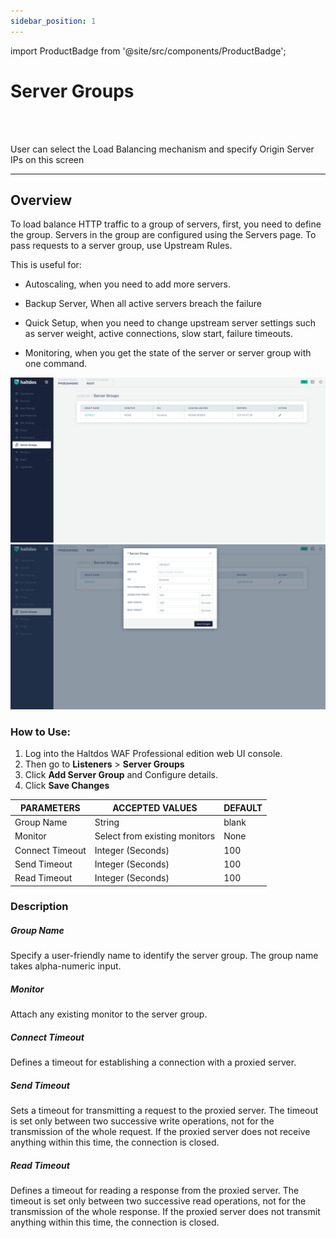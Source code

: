 ```yaml
---
sidebar_position: 1
---
```


import ProductBadge from '@site/src/components/ProductBadge';

# Server Groups

<ProductBadge />
<br />
<br />

User can select the Load Balancing mechanism and specify Origin Server IPs on this screen

---

## Overview

To load balance HTTP traffic to a group of servers, first, you need to define the group. Servers in the group are configured using the Servers page. To pass requests to a server group, use Upstream Rules.

This is useful for:

- Autoscaling, when you need to add more servers.

- Backup Server, When all active servers breach the failure 

- Quick Setup, when you need to change upstream server settings such as server weight, active connections, slow start, failure timeouts.

- Monitoring, when you get the state of the server or server group with one command.

![server_groups](/img/pro-waf/docs/server_group1.png)
![server_groups](/img/pro-waf/docs/server_group2.png)

### How to Use:
1. Log into the Haltdos WAF Professional edition web UI console.
2. Then go to **Listeners** > **Server Groups**
3. Click **Add Server Group** and Configure details.
4. Click **Save Changes**

| PARAMETERS      | ACCEPTED VALUES               | DEFAULT |
|-----------------|-------------------------------|---------|
| Group Name      | String                        | blank   |
| Monitor         | Select from existing monitors | None    |
| Connect Timeout | Integer (Seconds)             | 100     |
| Send Timeout    | Integer (Seconds)             | 100     |
| Read Timeout    | Integer (Seconds)             | 100     |

### Description

##### **Group Name**

Specify a user-friendly name to identify the server group. The group name takes alpha-numeric input.  

##### **Monitor**

Attach any existing monitor to the server group.

##### **Connect Timeout** 

Defines a timeout for establishing a connection with a proxied server.

##### **Send Timeout** 

Sets a timeout for transmitting a request to the proxied server. The timeout is set only between two successive write operations, not for the transmission of the whole request. If the proxied server does not receive anything within this time, the connection is closed.

##### **Read Timeout** 

Defines a timeout for reading a response from the proxied server. The timeout is set only between two successive read operations, not for the transmission of the whole response. If the proxied server does not transmit anything within this time, the connection is closed. 



















